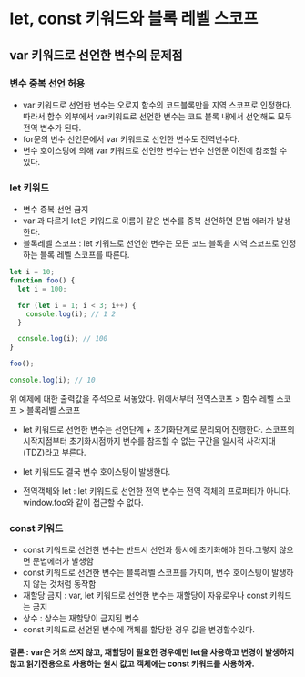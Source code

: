 # let, const 키워드와 블록 레벨 스코프

## var 키워드로 선언한 변수의 문제점

### 변수 중복 선언 허용

- var 키워드로 선언한 변수는 오로지 함수의 코드블록만을 지역 스코프로 인정한다.따라서 함수 외부에서 var키워드로 선언한 변수는 코드 블록 내에서 선언해도 모두 전역 변수가 된다.
- for문의 변수 선언문에서 var 키워드로 선언한 변수도 전역변수다.
- 변수 호이스팅에 의해 var 키워드로 선언한 변수는 변수 선언문 이전에 참조할 수 있다.

### let 키워드

- 변수 중복 선언 금지
- var 과 다르게 let은 키워드로 이름이 같은 변수를 중복 선언하면 문법 에러가 발생한다.
- 블록레벨 스코프 : let 키워드로 선언한 변수는 모든 코드 블록을 지역 스코프로 인정하는 블록 레벨 스코프를 따른다.

```javascript
let i = 10;
function foo() {
  let i = 100;

  for (let i = 1; i < 3; i++) {
    console.log(i); // 1 2
  }

  console.log(i); // 100
}

foo();

console.log(i); // 10
```

위 예제에 대한 출력값을 주석으로 써놓았다. 위에서부터
전역스코프 > 함수 레벨 스코프 > 블록레벨 스코프

- let 키워드로 선언한 변수는 선언단계 + 초기화단계로 분리되어 진행한다.
  스코프의 시작지점부터 초기화시점까지 변수를 참조할 수 없는 구간을 일시적 사각지대(TDZ)라고 부른다.

- let 키워드도 결국 변수 호이스팅이 발생한다.

- 전역객체와 let : let 키워드로 선언한 전역 변수는 전역 객체의 프로퍼티가 아니다. window.foo와 같이 접근할 수 없다.

### const 키워드

- const 키워드로 선언한 변수는 반드시 선언과 동시에 초기화해야 한다.그렇지 않으면 문법에러가 발생함
- const 키워드로 선언한 변수는 블록레벨 스코프를 가지며, 변수 호이스팅이 발생하지 않는 것처럼 동작함
- 재할당 금지 : var, let 키워드로 선언한 변수는 재할당이 자유로우나 const 키워드는 금지
- 상수 : 상수는 재할당이 금지된 변수
- const 키워드로 선언된 변수에 객체를 할당한 경우 값을 변경할수있다.

#### 결론 : var은 거의 쓰지 않고, 재할당이 필요한 경우에만 let을 사용하고 변경이 발생하지 않고 읽기전용으로 사용하는 원시 값고 객체에는 const 키워드를 사용하자.
